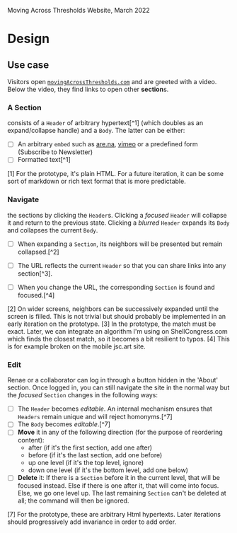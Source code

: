 Moving Across Thresholds Website, March 2022

# Design

## Use case
Visitors open [`movingAcrossThresholds.com`](movingAcrossThresholds.com) and are greeted with a video. Below the video, they find links to open other **section**s.

### A Section
consists of a `Header` of arbitrary hypertext[^1] (which doubles as an expand/collapse handle) and a `Body`. The latter can be either:

- [ ] An arbitrary `embed` such as [are.na](are.na), [vimeo](vimeo.com) or a predefined form (Subscribe to Newsletter)
- [ ] Formatted text[^1]

[1] For the prototype, it's plain HTML. For a future iteration, it can be some sort of markdown or rich text format that is more predictable.

### Navigate
the sections by clicking the `Header`s. Clicking a _focused_ `Header` will collapse it and return to the previous state. Clicking a _blurred_ `Header` expands its `Body` and collapses the current `Body`. 

- [ ] When expanding a `Section`, its neighbors will be presented but remain collapsed.[^2]
- [ ] The URL reflects the current `Header` so that you can share links into any section[^3].
- [ ] When you change the URL, the corresponding `Section` is found and focused.[^4]


[2] On wider screens, neighbors can be successively expanded until the screen is filled. This is not trivial but should probably be implemented in an early iteration on the prototype.
[3] In the prototype, the match must be exact. Later, we can integrate an algorithm I'm using on ShellCongress.com which finds the closest match, so it becomes a bit resilient to typos.
[4] This is for example broken on the mobile jsc.art site.

### Edit
Renae or a collaborator can log in through a button hidden in the 'About' section. Once logged in, you can still navigate the site in the normal way but the _focused_ `Section` changes in the following ways:

- [ ] The `Header` becomes _editable_. An internal mechanism ensures that `Headers` remain unique and will reject homonyms.[^7]
- [ ] The `Body` becomes _editable_.[^7]
- [ ] **Move** it in any of the following direction (for the purpose of reordering content):
    - after (if it's the first section, add one after)
    - before (if it's the last section, add one before)
    - up one level (if it's the top level, ignore)
    - down one level (if it's the bottom level, add one below)
- [ ] **Delete** it: If there is a `Section` before it in the current level, that will be focused instead. Else if there is one after it, that will come into focus. Else, we go one level up. The last remaining `Section` can't be deleted at all; the command will then be ignored.

[7] For the prototype, these are arbitrary Html hypertexts. Later iterations should progressively add invariance in order to add order.